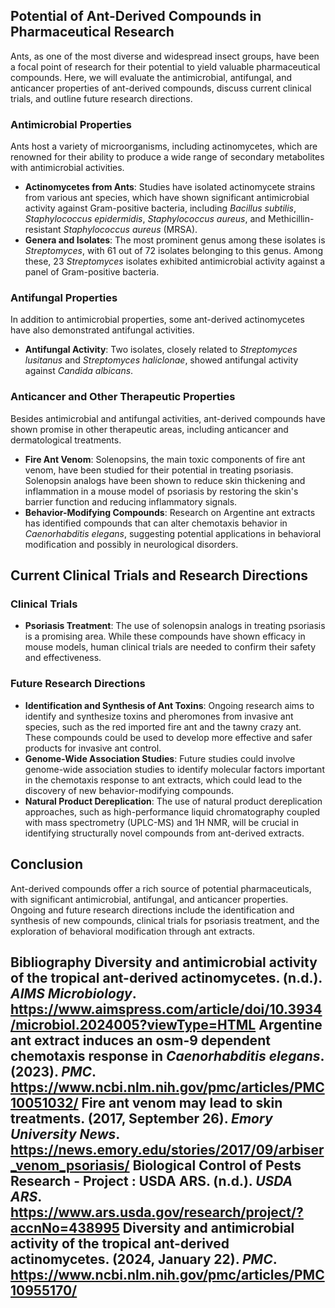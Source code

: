 ## Potential of Ant-Derived Compounds in Pharmaceutical Research

Ants, as one of the most diverse and widespread insect groups, have been a focal point of research for their potential to yield valuable pharmaceutical compounds. Here, we will evaluate the antimicrobial, antifungal, and anticancer properties of ant-derived compounds, discuss current clinical trials, and outline future research directions.

### Antimicrobial Properties

Ants host a variety of microorganisms, including actinomycetes, which are renowned for their ability to produce a wide range of secondary metabolites with antimicrobial activities.

- **Actinomycetes from Ants**: Studies have isolated actinomycete strains from various ant species, which have shown significant antimicrobial activity against Gram-positive bacteria, including *Bacillus subtilis*, *Staphylococcus epidermidis*, *Staphylococcus aureus*, and Methicillin-resistant *Staphylococcus aureus* (MRSA).
- **Genera and Isolates**: The most prominent genus among these isolates is *Streptomyces*, with 61 out of 72 isolates belonging to this genus. Among these, 23 *Streptomyces* isolates exhibited antimicrobial activity against a panel of Gram-positive bacteria.

### Antifungal Properties

In addition to antimicrobial properties, some ant-derived actinomycetes have also demonstrated antifungal activities.

- **Antifungal Activity**: Two isolates, closely related to *Streptomyces lusitanus* and *Streptomyces haliclonae*, showed antifungal activity against *Candida albicans*.

### Anticancer and Other Therapeutic Properties

Besides antimicrobial and antifungal activities, ant-derived compounds have shown promise in other therapeutic areas, including anticancer and dermatological treatments.

- **Fire Ant Venom**: Solenopsins, the main toxic components of fire ant venom, have been studied for their potential in treating psoriasis. Solenopsin analogs have been shown to reduce skin thickening and inflammation in a mouse model of psoriasis by restoring the skin's barrier function and reducing inflammatory signals.
- **Behavior-Modifying Compounds**: Research on Argentine ant extracts has identified compounds that can alter chemotaxis behavior in *Caenorhabditis elegans*, suggesting potential applications in behavioral modification and possibly in neurological disorders.

## Current Clinical Trials and Research Directions

### Clinical Trials

- **Psoriasis Treatment**: The use of solenopsin analogs in treating psoriasis is a promising area. While these compounds have shown efficacy in mouse models, human clinical trials are needed to confirm their safety and effectiveness.

### Future Research Directions

- **Identification and Synthesis of Ant Toxins**: Ongoing research aims to identify and synthesize toxins and pheromones from invasive ant species, such as the red imported fire ant and the tawny crazy ant. These compounds could be used to develop more effective and safer products for invasive ant control.
- **Genome-Wide Association Studies**: Future studies could involve genome-wide association studies to identify molecular factors important in the chemotaxis response to ant extracts, which could lead to the discovery of new behavior-modifying compounds.
- **Natural Product Dereplication**: The use of natural product dereplication approaches, such as high-performance liquid chromatography coupled with mass spectrometry (UPLC-MS) and 1H NMR, will be crucial in identifying structurally novel compounds from ant-derived extracts.

## Conclusion

Ant-derived compounds offer a rich source of potential pharmaceuticals, with significant antimicrobial, antifungal, and anticancer properties. Ongoing and future research directions include the identification and synthesis of new compounds, clinical trials for psoriasis treatment, and the exploration of behavioral modification through ant extracts.

## Bibliography Diversity and antimicrobial activity of the tropical ant-derived actinomycetes. (n.d.). *AIMS Microbiology*. https://www.aimspress.com/article/doi/10.3934/microbiol.2024005?viewType=HTML Argentine ant extract induces an osm-9 dependent chemotaxis response in *Caenorhabditis elegans*. (2023). *PMC*. https://www.ncbi.nlm.nih.gov/pmc/articles/PMC10051032/ Fire ant venom may lead to skin treatments. (2017, September 26). *Emory University News*. https://news.emory.edu/stories/2017/09/arbiser_venom_psoriasis/ Biological Control of Pests Research - Project : USDA ARS. (n.d.). *USDA ARS*. https://www.ars.usda.gov/research/project/?accnNo=438995 Diversity and antimicrobial activity of the tropical ant-derived actinomycetes. (2024, January 22). *PMC*. https://www.ncbi.nlm.nih.gov/pmc/articles/PMC10955170/